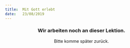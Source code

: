 ```yaml
---
title:  Mit Gott erlebt
date:   23/08/2019
---
```


### <center>Wir arbeiten noch an dieser Lektion.</center>
<center>Bitte komme später zurück.</center>